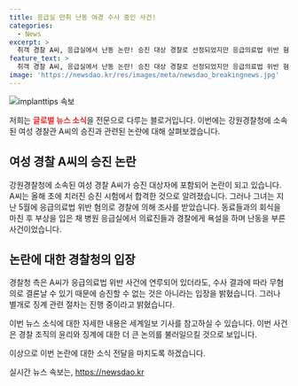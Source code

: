 ```yaml
---
title: 응급실 만취 난동 여경 수사 중인 사건!
categories:
  - News
excerpt: >
  취객 경찰 A씨, 응급실에서 난동 논란! 승진 대상 경찰로 선정되었지만 응급의료법 위반 혐의 조사 중인 A씨. 응급실에서 의료진 및 경찰에게 욕설과 난동을 부리며 경찰 출동 시 병원을 떠난 사실. 경찰은 수사 결과와는 별개로 징계 절차를 밟고 있지만, 승진 가능성은 여전히 존재한다고 밝혔다.
feature_text: >
  취객 경찰 A씨, 응급실에서 난동 논란! 승진 대상 경찰로 선정되었지만 응급의료법 위반 혐의 조사 중인 A씨. 응급실에서 의료진 및 경찰에게 욕설과 난동을 부리며 경찰 출동 시 병원을 떠난 사실. 경찰은 수사 결과와는 별개로 징계 절차를 밟고 있지만, 승진 가능성은 여전히 존재한다고 밝혔다.
image: 'https://newsdao.kr/res/images/meta/newsdao_breakingnews.jpg'
---
```


<p><img src="https://newsdao.kr/res/images/meta/newsdao_breakingnews.jpg" alt="implanttips 속보" /></p>

<p>저희는 <b><span style="color: #ee2323;">글로벌 뉴스 소식</span></b>을 전문으로 다루는 블로거입니다. 이번에는 강원경찰청에 소속된 여성 경찰관 A씨의 승진과 관련된 논란에 대해 살펴보겠습니다.</p>

<h2 data-ke-size="size26">여성 경찰 A씨의 승진 논란</h2>

<p>강원경찰청에 소속된 여성 경찰 A씨가 승진 대상자에 포함되어 논란이 되고 있습니다. A씨는 올해 초에 치러진 승진 시험에서 합격한 것으로 알려졌습니다. 그러나 그녀는 지난 5월에 응급의료법 위반 혐의로 경찰에 의해 조사를 받았습니다. 동료들과의 회식을 마친 후 부상을 입은 채 병원 응급실에서 의료진들과 경찰에게 욕설을 하며 난동을 부른 사건이었습니다.</p>

<h2 data-ke-size="size26">논란에 대한 경찰청의 입장</h2>

<p>경찰청 측은 A씨가 응급의료법 위반 사건에 연루되어 있더라도, 수사 결과에 따라 무혐의로 결론날 수 있기 때문에 승진할 수 없는 것은 아니라는 입장을 밝혔습니다. 그러나 별개로 징계 관련 절차는 진행 중이라고 밝혔습니다.</p>

<p>이번 뉴스 소식에 대한 자세한 내용은 세계일보 기사를 참고하실 수 있습니다. 이번 사건은 경찰 조직의 윤리와 징계에 대한 더 큰 논의를 불러일으킬 것으로 보입니다.</p>

<p>이상으로 이번 논란에 대한 소식 전달을 마치도록 하겠습니다.</p>
실시간 뉴스 속보는, <a href="https://newsdao.kr" rel="dofollow">https://newsdao.kr</a>


